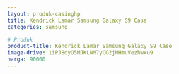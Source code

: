 ```yaml
---
layout: produk-casinghp
title: Kendrick Lamar Samsung Galaxy S9 Case
categories: samsung

# Produk
product-title: Kendrick Lamar Samsung Galaxy S9 Case
image-drive: 1iPJ8dyO5MJKLNM7yCG2jMHmuVezhwxu9
harga: 90000
---
```

